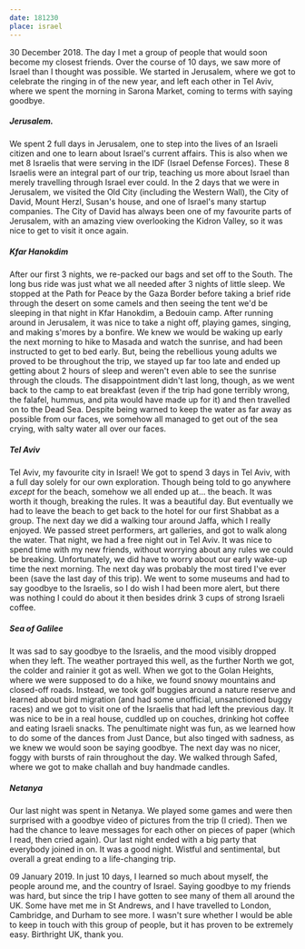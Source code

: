 ```yaml
---
date: 181230
place: israel
---
```


30 December 2018. The day I met a group of people that would soon become my closest friends. Over the course of 10 days, we saw more of Israel than I thought was possible. We started in Jerusalem, where we got to celebrate the ringing in of the new year, and left each other in Tel Aviv, where we spent the morning in Sarona Market, coming to terms with saying goodbye.


##### Jerusalem.
We spent 2 full days in Jerusalem, one to step into the lives of an Israeli citizen and one to learn about Israel's current affairs. This is also when we met 8 Israelis that were serving in the IDF (Israel Defense Forces). These 8 Israelis were an integral part of our trip, teaching us more about Israel than merely travelling through Israel ever could. In the 2 days that we were in Jerusalem, we visited the Old City (including the Western Wall), the City of David, Mount Herzl, Susan's house, and one of Israel's many startup companies. The City of David has always been one of my favourite parts of Jerusalem, with an amazing view overlooking the Kidron Valley, so it was nice to get to visit it once again.


##### Kfar Hanokdim
After our first 3 nights, we re-packed our bags and set off to the South. The long bus ride was just what we all needed after 3 nights of little sleep. We stopped at the Path for Peace by the Gaza Border before taking a brief ride through the desert on some camels and then seeing the tent we'd be sleeping in that night in Kfar Hanokdim, a Bedouin camp. After running around in Jerusalem, it was nice to take a night off, playing games, singing, and making s'mores by a bonfire. We knew we would be waking up early the next morning to hike to Masada and watch the sunrise, and had been instructed to get to bed early. But, being the rebellious young adults we proved to be throughout the trip, we stayed up far too late and ended up getting about 2 hours of sleep and weren't even able to see the sunrise through the clouds. The disappointment didn't last long, though, as we went back to the camp to eat breakfast (even if the trip had gone terribly wrong, the falafel, hummus, and pita would have made up for it) and then travelled on to the Dead Sea. Despite being warned to keep the water as far away as possible from our faces, we somehow all managed to get out of the sea crying, with salty water all over our faces.


##### Tel Aviv
Tel Aviv, my favourite city in Israel! We got to spend 3 days in Tel Aviv, with a full day solely for our own exploration. Though being told to go anywhere *except* for the beach, somehow we all ended up at... the beach. It was worth it though, breaking the rules. It was a beautiful day. But eventually we had to leave the beach to get back to the hotel for our first Shabbat as a group. The next day we did a walking tour around Jaffa, which I really enjoyed. We passed street performers, art galleries, and got to walk along the water. That night, we had a free night out in Tel Aviv. It was nice to spend time with my new friends, without worrying about any rules we could be breaking. Unfortunately, we did have to worry about our early wake-up time the next morning. The next day was probably the most tired I've ever been (save the last day of this trip). We went to some museums and had to say goodbye to the Israelis, so I do wish I had been more alert, but there was nothing I could do about it then besides drink 3 cups of strong Israeli coffee.


##### Sea of Galilee
It was sad to say goodbye to the Israelis, and the mood visibly dropped when they left. The weather portrayed this well, as the further North we got, the colder and rainier it got as well. When we got to the Golan Heights, where we were supposed to do a hike, we found snowy mountains and closed-off roads. Instead, we took golf buggies around a nature reserve and learned about bird migration (and had some unofficial, unsanctioned buggy races) and we got to visit one of the Israelis that had left the previous day. It was nice to be in a real house, cuddled up on couches, drinking hot coffee and eating Israeli snacks. The penultimate night was fun, as we learned how to do some of the dances from Just Dance, but also tinged with sadness, as we knew we would soon be saying goodbye. The next day was no nicer, foggy with bursts of rain throughout the day. We walked through Safed, where we got to make challah and buy handmade candles.


##### Netanya
Our last night was spent in Netanya. We played some games and were then surprised with a goodbye video of pictures from the trip (I cried). Then we had the chance to leave messages for each other on pieces of paper (which I read, then cried again). Our last night ended with a big party that everybody joined in on. It was a good night. Wistful and sentimental, but overall a great ending to a life-changing trip.


09 January 2019. In just 10 days, I learned so much about myself, the people around me, and the country of Israel. Saying goodbye to my friends was hard, but since the trip I have gotten to see many of them all around the UK. Some have met me in St Andrews, and I have travelled to London, Cambridge, and Durham to see more. I wasn't sure whether I would be able to keep in touch with this group of people, but it has proven to be extremely easy. Birthright UK, thank you.